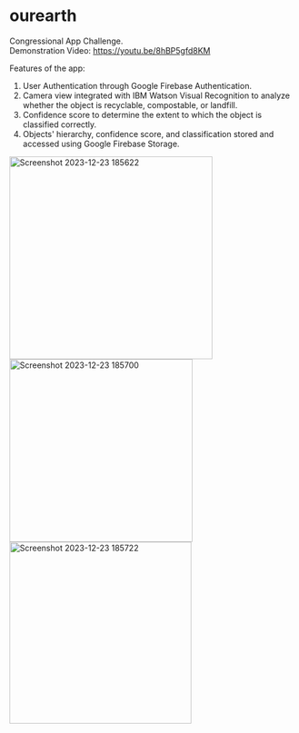 # ourearth
Congressional App Challenge.   
Demonstration Video: https://youtu.be/8hBP5gfd8KM

Features of the app: 
1. User Authentication through Google Firebase Authentication.
2. Camera view integrated with IBM Watson Visual Recognition to analyze whether the object is recyclable, compostable, or landfill.
3. Confidence score to determine the extent to which the object is classified correctly.
4. Objects' hierarchy, confidence score, and classification stored and accessed using Google Firebase Storage.


<img width="357" alt="Screenshot 2023-12-23 185622" src="https://github.com/GauthamHari000/our_earth2020/assets/62849063/3cb8e476-c44f-46b0-8c1d-34729a8d8010">
<img width="322" alt="Screenshot 2023-12-23 185700" src="https://github.com/GauthamHari000/our_earth2020/assets/62849063/ed299e02-70af-490b-bb9f-f83551c6cf7d">
<img width="320" alt="Screenshot 2023-12-23 185722" src="https://github.com/GauthamHari000/our_earth2020/assets/62849063/841490ed-e408-49af-a15c-9a97b44b5a8d">
